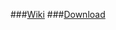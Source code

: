 ###[Wiki](https://github.com/hazevich/FogBugzNotificator/wiki)
###[Download](https://github.com/hazevich/FogBugzNotificator/releases)
